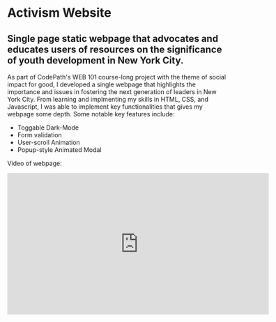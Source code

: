 # Activism Website

## Single page static webpage that advocates and educates users of resources on the significance of youth development in New York City.

As part of CodePath's WEB 101 course-long project with the theme of social impact for good, I developed a single webpage that highlights the importance and issues in fostering the next generation of leaders in New York City. From learning and implmenting my skills in HTML, CSS, and Javascript, I was able to implement key functionalities that gives my webpage some depth. Some notable key features include:

* Toggable Dark-Mode 
* Form validation
* User-scroll Animation 
* Popup-style Animated Modal

Video of webpage:

<iframe width="600" height="325" src="https://www.loom.com/embed/16c1fbf184e7442c84822b213aece081?sid=45cfa9b2-3bc0-4432-a4eb-c977d84147a1" frameborder="0" webkitallowfullscreen mozallowfullscreen allowfullscreen></iframe>



